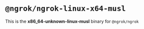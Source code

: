 # `@ngrok/ngrok-linux-x64-musl`

This is the **x86_64-unknown-linux-musl** binary for `@ngrok/ngrok`
